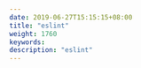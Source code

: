 ```yaml
---
date: 2019-06-27T15:15:15+08:00
title: "eslint"
weight: 1760
keywords: 
description: "eslint"
---
```

